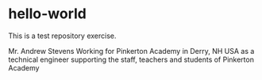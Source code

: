 # hello-world
This is a test repository exercise.

Mr. Andrew Stevens
Working for Pinkerton Academy in Derry, NH USA as a technical engineer supporting the staff, teachers and students of Pinkerton Academy
